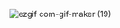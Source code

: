 ![ezgif com-gif-maker (19)](https://user-images.githubusercontent.com/13710309/169670021-2504b7bb-b621-4f59-9fe3-ccbb5b425668.gif)
